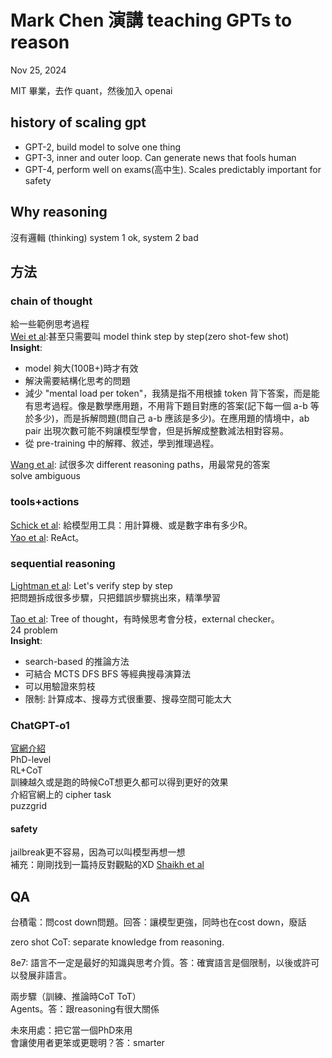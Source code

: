 # Mark Chen 演講 teaching GPTs to reason  

Nov 25, 2024  

MIT 畢業，去作 quant，然後加入 openai  

## history of scaling gpt  

* GPT-2, build model to solve one thing  
* GPT-3, inner and outer loop. Can generate news that fools human  
* GPT-4, perform well on exams(高中生). Scales predictably important for safety  

## Why reasoning  

沒有邏輯 (thinking) system 1 ok, system 2 bad  

## 方法  

### chain of thought  

給一些範例思考過程  
[Wei et al](https://arxiv.org/abs/2201.11903):甚至只需要叫 model think step by step(zero shot-few shot)  
**Insight**:  
* model 夠大(100B+)時才有效  
* 解決需要結構化思考的問題  
* 減少 "mental load per token"，我猜是指不用根據 token 背下答案，而是能有思考過程。像是數學應用題，不用背下題目對應的答案(記下每一個 a-b 等於多少)，而是拆解問題(問自己 a-b 應該是多少)。在應用題的情境中，ab pair 出現次數可能不夠讓模型學會，但是拆解成整數減法相對容易。  
* 從 pre-training 中的解釋、敘述，學到推理過程。  

[Wang et al](https://arxiv.org/abs/2203.11171): 試很多次 different reasoning paths，用最常見的答案  
solve ambiguous  

### tools+actions  

[Schick et al](https://arxiv.org/abs/2302.04761): 給模型用工具：用計算機、或是數字串有多少R。  
[Yao et al](https://arxiv.org/abs/2210.03629): ReAct。  

### sequential reasoning  

[Lightman et al](https://arxiv.org/abs/2305.20050): Let's verify step by step  
把問題拆成很多步驟，只把錯誤步驟挑出來，精準學習  

[Tao et al](https://arxiv.org/abs/2305.10601): Tree of thought，有時候思考會分枝，external checker。  
24 problem  
**Insight**:  
* search-based 的推論方法  
* 可結合 MCTS DFS BFS 等經典搜尋演算法  
* 可以用驗證來剪枝  
* 限制: 計算成本、搜尋方式很重要、搜尋空間可能太大  

### ChatGPT-o1  

[官網介紹](https://openai.com/index/learning-to-reason-with-llms/)  
PhD-level  
RL+CoT  
訓練越久或是跑的時候CoT想更久都可以得到更好的效果  
介紹官網上的 cipher task  
puzzgrid  

#### safety  

jailbreak更不容易，因為可以叫模型再想一想  
補充：剛剛找到一篇持反對觀點的XD [Shaikh et al](https://arxiv.org/abs/2212.08061)  


## QA  

台積電：問cost down問題。回答：讓模型更強，同時也在cost down，廢話  

zero shot CoT: separate knowledge from reasoning.  

8e7: 語言不一定是最好的知識與思考介質。答：確實語言是個限制，以後或許可以發展非語言。  

兩步驟（訓練、推論時CoT ToT）  
Agents。答：跟reasoning有很大關係  

未來用處：把它當一個PhD來用  
會讓使用者更笨或更聰明？答：smarter  
